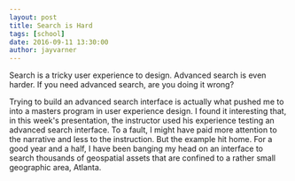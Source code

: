 ```yaml
---
layout: post
title: Search is Hard
tags: [school]
date: 2016-09-11 13:30:00
author: jayvarner
---
```

Search is a tricky user experience to design. Advanced search is even harder. If you need advanced search, are you doing it wrong?

Trying to build an advanced search interface is actually what pushed me to into a masters program in user experience design. I found it interesting that, in this week's presentation, the instructor used his experience testing an advanced search interface. To a fault, I might have paid more attention to the narrative and less to the instruction. But the example hit home. For a good year and a half, I have been banging my head on an interface to search thousands of geospatial assets that are confined to a rather small geographic area, Atlanta.
